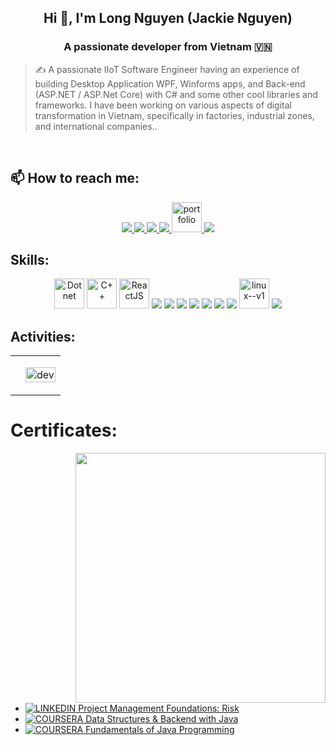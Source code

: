 
<h2 align="center">Hi 👋, I'm Long Nguyen (Jackie Nguyen) </h2>
<p align="center">
  <h3 align="center">A passionate developer from Vietnam 🇻🇳</h3>
</p>

> ✍ A passionate IIoT Software Engineer having an experience of
building Desktop Application WPF, Winforms apps, and Back-end
(ASP.NET / ASP.Net Core) with C# and some other cool libraries and
frameworks.
I have been working on various aspects of digital transformation in
Vietnam, specifically in factories, industrial zones, and international
companies..

<br />

## 📫 How to reach me:

<p align="center">
  <a href="https://www.linkedin.com/in/nguyen-thanh-long-246151193/" target="_blank">
    <img src="https://img.icons8.com/fluent/48/000000/linkedin.png"/>
  </a>
  <a href="https://www.facebook.com/jackienguyen181093" alt="Facebook">
    <img src="https://img.icons8.com/fluent/48/000000/facebook-new.png" target="_blank" />
  </a> 
  <a href="https://github.com/JackieNguyen-BE-Dev" alt="Github">
    <img src="https://img.icons8.com/fluent/48/000000/github.png"/>
  </a> 
  <a href="https://www.youtube.com/@jackieiiot" alt="Youtube channel" target="_blank" >
    <img src="https://img.icons8.com/fluent/48/000000/youtube-play.png"/>
  </a>
  <a href="https://linktr.ee/LongNguyenThanh" alt="Kaggle" target="_blank" >
    <img width="48" height="48" src="https://img.icons8.com/pulsar-gradient/48/portfolio.png" alt="portfolio"/>
  </a>
  <a href="mailto:longindusrobot@gmail.com" alt="Email">
    <img src="https://img.icons8.com/fluent/48/000000/mailing.png"/>
  </a>
</p>

## Skills:
<p align="center">
  <img src="https://img.icons8.com/?size=100&id=45490&format=png&color=000000" alt="Dotnet" width="48" height="48"/> 
  <img src="https://img.icons8.com/?size=100&id=TpULddJc4gTh&format=png&color=000000" alt="C++" width="48" height="48"/> 
  <img src="https://img.icons8.com/?size=100&id=25Sjy8fKExYA&format=png&color=000000" alt="ReactJS" width="48" height="48"/> 
  <img src="https://img.icons8.com/color/48/000000/microsoft-sql-server.png"/>
  <img src="https://img.icons8.com/color/48/000000/mysql-logo.png"/>
  <img src="https://img.icons8.com/color/48/000000/mongodb.png"/>
  <img src="https://img.icons8.com/color/48/000000/git.png"/>
  <img src="https://img.icons8.com/color/48/000000/github-2.png"/>
  <img src="https://img.icons8.com/color/48/000000/visual-studio-code-2019.png"/>
  <img src="https://img.icons8.com/color/48/null/visual-studio--v2.png"/>
  <img width="48" height="48" src="https://img.icons8.com/color/48/linux--v1.png" alt="linux--v1"/>
  <img src="https://img.icons8.com/color/48/000000/trello.png"/>
</p>

## Activities:

<table style="width:100%;">
  <tr>
    <td>
    </td>
    <td>
      <p align="center"> 
        <img src="https://cdn.dribbble.com/users/1059583/screenshots/4171367/coding-freak.gif" alt="dev" width="100%"/>
      </p>
    </td>
  </tr>
</table>

# Certificates:

<img align="right" width="400" src="https://github.githubassets.com/images/modules/profile/profile-joined-github.svg">

- [![LINKEDIN](https://img.icons8.com/color/48/linkedin.png) Project Management Foundations: Risk](https://www.linkedin.com/learning/certificates/53283b6a0add22f51bea712c73455024dce134277f5afd3ea56fc13a15836e8f)
- [![COURSERA](https://img.shields.io/badge/-COURSERA-green) Data Structures & Backend with Java](https://www.coursera.org/account/accomplishments/verify/Z9Z7KXGMU9VJ?utm_product=course)
- [![COURSERA](https://img.shields.io/badge/-COURSERA-green) Fundamentals of Java Programming](coursera.org/account/accomplishments/verify/AM78B3KZBE8U?utm_product=course)
